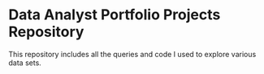 # Data Analyst Portfolio Projects Repository
This repository includes all the queries and code I used to explore various data sets. 
